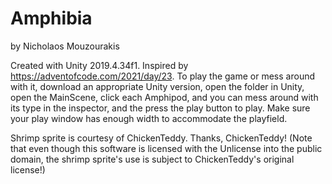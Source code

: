 Amphibia
=========

by Nicholaos Mouzourakis

Created with Unity 2019.4.34f1. Inspired by https://adventofcode.com/2021/day/23. To play the game or mess around with it, download an appropriate Unity version, open the folder in Unity, open the MainScene, click each Amphipod, and you can mess around with its type in the inspector, and the press the play button to play. Make sure your play window has enough width to accommodate the playfield.

Shrimp sprite is courtesy of ChickenTeddy. Thanks, ChickenTeddy! (Note that even though this software is licensed with the Unlicense into the public domain, the shrimp sprite's use is subject to ChickenTeddy's original license!)